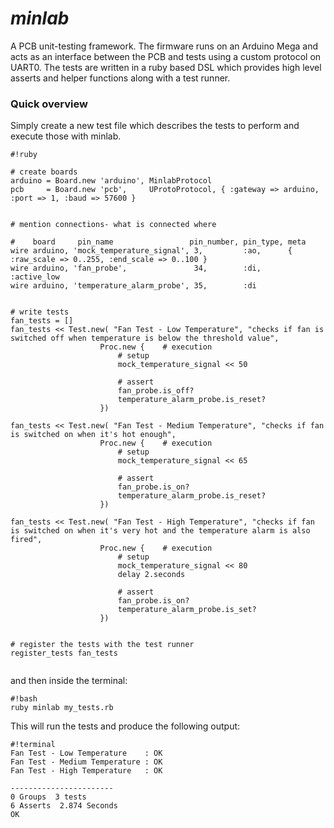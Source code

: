 # *minlab* #

A PCB unit-testing framework. The firmware runs on an Arduino Mega and acts as an interface between the PCB and tests using a custom protocol on UART0. The tests are written in a ruby based DSL which provides high level asserts and helper functions along with a test runner.

### Quick overview ###

Simply create a new test file which describes the tests to perform and execute those with minlab.
```
#!ruby

# create boards
arduino = Board.new 'arduino', MinlabProtocol
pcb     = Board.new 'pcb',     UProtoProtocol, { :gateway => arduino, :port => 1, :baud => 57600 }


# mention connections- what is connected where

#    board     pin_name                 pin_number, pin_type, meta    
wire arduino, 'mock_temperature_signal', 3,         :ao,      { :raw_scale => 0..255, :end_scale => 0..100 }
wire arduino, 'fan_probe',               34,        :di,      :active_low
wire arduino, 'temperature_alarm_probe', 35,        :di


# write tests
fan_tests = []
fan_tests << Test.new( "Fan Test - Low Temperature", "checks if fan is switched off when temperature is below the threshold value", 
					Proc.new {    # execution
						# setup
						mock_temperature_signal << 50

						# assert
						fan_probe.is_off?
						temperature_alarm_probe.is_reset?
					})

fan_tests << Test.new( "Fan Test - Medium Temperature", "checks if fan is switched on when it's hot enough", 
					Proc.new {    # execution
						# setup
						mock_temperature_signal << 65

						# assert
						fan_probe.is_on?
						temperature_alarm_probe.is_reset?
					})

fan_tests << Test.new( "Fan Test - High Temperature", "checks if fan is switched on when it's very hot and the temperature alarm is also fired", 
					Proc.new {    # execution
						# setup
						mock_temperature_signal << 80
						delay 2.seconds

						# assert
						fan_probe.is_on?
						temperature_alarm_probe.is_set?
					})


# register the tests with the test runner
register_tests fan_tests


```

and then inside the terminal:


```
#!bash
ruby minlab my_tests.rb

```

This will run the tests and produce the following output:

```
#!terminal
Fan Test - Low Temperature    : OK
Fan Test - Medium Temperature : OK
Fan Test - High Temperature   : OK

-----------------------
0 Groups  3 tests
6 Asserts  2.874 Seconds
OK

```